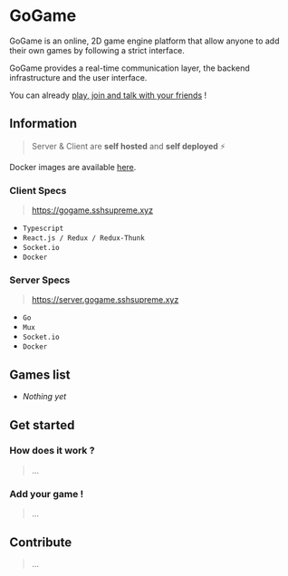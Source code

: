 # GoGame

GoGame is an online, 2D game engine platform that allow anyone to add their own games by following a strict interface.

GoGame provides a real-time communication layer, the backend infrastructure and the user interface.

You can already [play, join and talk with your friends](https://gogame.sshsupreme.xyz) ! 

## Information

> Server & Client are **self hosted** and **self deployed** :zap:

Docker images are available [here](https://github.com/MaximeAubanel/GoGame/packages). 

### Client Specs

> https://gogame.sshsupreme.xyz

- `Typescript`
- `React.js / Redux / Redux-Thunk`
- `Socket.io`
- `Docker`

### Server Specs

> https://server.gogame.sshsupreme.xyz

- `Go`
- `Mux`
- `Socket.io`
- `Docker`

## Games list

- *Nothing yet*

## Get started

### How does it work ?

> ...

### Add your game !

> ...

## Contribute

> ...
